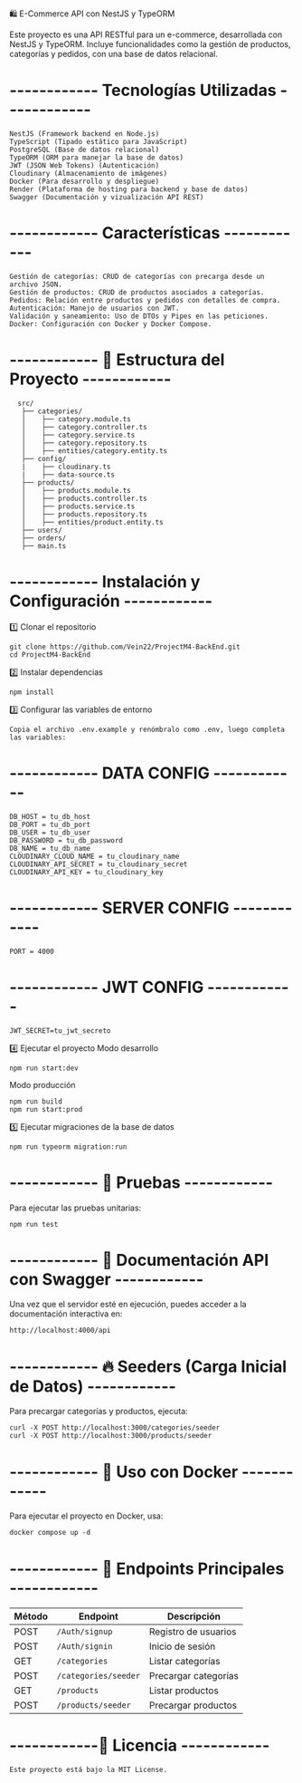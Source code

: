 🛍️ E-Commerce API con NestJS y TypeORM

Este proyecto es una API RESTful para un e-commerce, desarrollada con NestJS y TypeORM. Incluye funcionalidades como la gestión de productos, categorías y pedidos, con una base de datos relacional.



# ------------ Tecnologías Utilizadas ------------

    NestJS (Framework backend en Node.js)
    TypeScript (Tipado estático para JavaScript)
    PostgreSQL (Base de datos relacional)
    TypeORM (ORM para manejar la base de datos)
    JWT (JSON Web Tokens) (Autenticación)
    Cloudinary (Almacenamiento de imágenes)
    Docker (Para desarrollo y despliegue)
    Render (Plataforma de hosting para backend y base de datos)
    Swagger (Documentación y vizualización API REST)



   # ------------ Características ------------

    Gestión de categorías: CRUD de categorías con precarga desde un archivo JSON.
    Gestión de productos: CRUD de productos asociados a categorías.
    Pedidos: Relación entre productos y pedidos con detalles de compra.
    Autenticación: Manejo de usuarios con JWT.
    Validación y saneamiento: Uso de DTOs y Pipes en las peticiones.
    Docker: Configuración con Docker y Docker Compose.



 # ------------ 📂 Estructura del Proyecto ------------

      src/
       ├── categories/
       │    ├── category.module.ts
       │    ├── category.controller.ts
       │    ├── category.service.ts
       │    ├── category.repository.ts
       │    ├── entities/category.entity.ts
       ├── config/
       |    ├── cloudinary.ts
       |    ├── data-source.ts
       ├── products/
       │    ├── products.module.ts
       │    ├── products.controller.ts
       │    ├── products.service.ts
       │    ├── products.repository.ts
       │    ├── entities/product.entity.ts
       ├── users/
       ├── orders/
       ├── main.ts



# ------------ Instalación y Configuración ------------
1️⃣ Clonar el repositorio

    git clone https://github.com/Vein22/ProjectM4-BackEnd.git
    cd ProjectM4-BackEnd

2️⃣ Instalar dependencias

    npm install

3️⃣ Configurar las variables de entorno

    Copia el archivo .env.example y renómbralo como .env, luego completa las variables:

# ------------ DATA CONFIG ------------

    DB_HOST = tu_db_host
    DB_PORT = tu_db_port
    DB_USER = tu_db_user
    DB_PASSWORD = tu_db_password
    DB_NAME = tu_db_name
    CLOUDINARY_CLOUD_NAME = tu_cloudinary_name
    CLOUDINARY_API_SECRET = tu_cloudinary_secret
    CLOUDINARY_API_KEY = tu_cloudinary_key

# ------------ SERVER CONFIG ------------

    PORT = 4000

# ------------ JWT CONFIG ------------

    JWT_SECRET=tu_jwt_secreto

4️⃣ Ejecutar el proyecto
Modo desarrollo

    npm run start:dev

Modo producción

    npm run build
    npm run start:prod

5️⃣ Ejecutar migraciones de la base de datos

    npm run typeorm migration:run



# ------------ 🧪 Pruebas ------------
Para ejecutar las pruebas unitarias:  


    npm run test



# ------------ 📖 Documentación API con Swagger ------------

Una vez que el servidor esté en ejecución, puedes acceder a la documentación interactiva en:  

    http://localhost:4000/api



# ------------ 🔥 Seeders (Carga Inicial de Datos) ------------

Para precargar categorías y productos, ejecuta:

    curl -X POST http://localhost:3000/categories/seeder
    curl -X POST http://localhost:3000/products/seeder



# ------------ 🐳 Uso con Docker ------------
Para ejecutar el proyecto en Docker, usa:

    docker compose up -d



# ------------ 📌 Endpoints Principales ------------
| Método | Endpoint               | Descripción               |
|--------|------------------------|---------------------------|
| POST   | `/Auth/signup`         | Registro de usuarios      |
| POST   | `/Auth/signin`         | Inicio de sesión          |
| GET    | `/categories`          | Listar categorías         |
| POST   | `/categories/seeder`   | Precargar categorías      |
| GET    | `/products`            | Listar productos          |
| POST   | `/products/seeder`     | Precargar productos       |



# ------------📜 Licencia ------------

    Este proyecto está bajo la MIT License.

